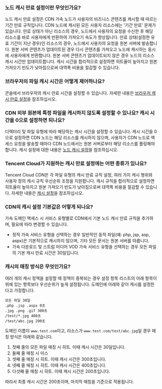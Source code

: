 [](id:q1)
### 노드 캐시 만료 설정이란 무엇인가요?
노드 캐시 만료 설정은 CDN 가속 노드가 사용자의 비즈니스 콘텐츠를 캐시할 때 따르는 기간 만료 규칙입니다.
CDN 노드에 캐시된 모든 사용자 리소스에는 '기간 만료' 문제가 있습니다. 만료 상태가 아닌 리소스의 경우, 노드에서 사용자의 요청을 수신한 후 해당 리소스를 바로 사용자에게 반환하여 가져오기 속도가 향상됩니다. 만료 상태(설정한 유효 기간이 지난 경우)인 리소스의 경우, 노드에서 사용자의 요청을 원본 서버에 발송합니다. 원본 서버 콘텐츠가 업데이트된 경우 다시 콘텐츠를 가져오고 노드에 캐시하는 동시에 사용자에게 반환합니다. 원본 서버 콘텐츠가 업데이트되지 않은 경우 노드의 리소스 캐시 시간만 업데이트합니다. 캐시 시간을 합리적으로 설정하면 히트율이 높아지고 원본 가져오기 빈도가 낮아짐으로써 대역폭 비용을 절감할 수 있습니다.


[](id:q2)
### 브라우저의 파일 캐시 시간은 어떻게 제어하나요?
콘솔에서 브라우저의 캐시 만료 시간을 설정할 수 있습니다. 자세한 내용은 [브라우저 캐시 만료 설정](https://intl.cloud.tencent.com/document/product/228/38932)을 참조하십시오.

[](id:q3)
### CDN 외부 원본에 특정 파일을 캐시하지 않도록 설정할 수 있나요? 캐시 시간을 0으로 설정하면 되나요?
디렉터리 및 파일 유형에 따라 해당하는 캐시 시간을 설정할 수 있습니다. 캐시 시간을 0으로 설정하면 CDN 노드는 해당 리소스를 캐시하지 않으며, 사용자가 CDN 노드로 액세스 요청을 발송할 때마다 CDN 노드에서는 원본 서버로부터 해당 리소스를 풀링해야 합니다. 캐시 설정에 대한 내용은 [노드 캐시 설정](https://intl.cloud.tencent.com/document/product/228/35317)을 참조하십시오.

[](id:q4)
### Tencent Cloud가 지원하는 캐시 만료 설정에는 어떤 종류가 있나요?
Tencent Cloud CDN은 각 파일 유형의 캐시 만료 규칙 설정, 여러 가지 캐시 행위와 사용자 정의 캐시 규칙 우선순위 조정을 지원합니다. 캐시 규칙을 합리적으로 설정하면 히트율이 높아지고 원본 가져오기 빈도가 낮아짐으로써 대역폭 비용을 절감할 수 있습니다. 자세한 내용은 [캐시 설정](https://intl.cloud.tencent.com/document/product/228/35316)을 참조하십시오.

[](id:q5)
### CDN의 캐시 설정 기본값은 어떻게 되나요?
가속 도메인 액세스 시 서비스 유형별로 CDN에서 기본 노드 캐시 만료 규칙을 추가하며, 필요에 따라 변경할 수 있습니다.
- 정적 가속 서비스 유형을 선택하는 경우 일반적인 동적 파일(예: php, jsp, asp, aspx)은 기본적으로 캐시하지 않으며, 기타 모든 문서는 원본 서버를 따릅니다.
- 가속 다운로드 및 스트림 미디어 VOD 가속 서비스 유형을 선택하는 경우 모든 파일의 기본 캐시 만료 시간은 30일입니다.


[](id:q6)
### 캐시의 매칭 방식은 무엇인가요?
여러 개의 캐시 정책을 설정할 때 정책이 중복되는 경우 설정 항목 리스트의 아래 항목이 위에 있는 항목보다 우선순위가 높게 설정됩니다. 도메인에 아래와 같이 캐시를 설정한다고 가정합니다.
```
모든 파일 30일
.php .jsp .aspx 0초
.jpg .png .gif 300초
/test/*.jpg 400초
/test/abc.jpg 200초
```

도메인 이름이 `www.test.com`이고, 리소스가 `www.test.com/test/abc.jpg`일 경우 매칭 방식은 아래와 같습니다.
1. 첫째 줄의 모든 파일 매칭 시 히트. 이때 캐시 시간은 30일입니다.
2. 둘째 줄 매칭 시 미스
3. 셋째 줄 매칭 시 히트. 이때 캐시 시간은 300초입니다.
4. 넷째 줄 매칭 시 히트. 이때 캐시 시간은 400초입니다.
5. 다섯째 줄 매칭 시 히트. 이때 캐시 시간은 200초입니다.

따라서 최종 캐시 시간은 200초이며, 마지막 매칭을 기준으로 적용됩니다.
